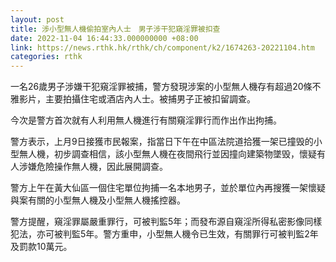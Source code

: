 ```yaml
---
layout: post
title: 涉小型無人機偷拍室內人士　男子涉干犯窺淫罪被扣查
date: 2022-11-04 16:44:33.000000000 +08:00
link: https://news.rthk.hk/rthk/ch/component/k2/1674263-20221104.htm
categories: rthk
---
```


一名26歲男子涉嫌干犯窺淫罪被捕，警方發現涉案的小型無人機存有超過20條不雅影片，主要拍攝住宅或酒店內人士。被捕男子正被扣留調查。

今次是警方首次就有人利用無人機進行有關窺淫罪行而作出作出拘捕。

警方表示，上月9日接獲市民報案，指當日下午在中區法院道拾獲一架已撞毁的小型無人機，初步調查相信，該小型無人機在夜間飛行並因撞向建築物墜毁，懷疑有人涉嫌危險操作無人機，因此展開調查。

警方上午在黃大仙區一個住宅單位拘捕一名本地男子，並於單位內再搜獲一架懷疑與案有關的小型無人機及小型無人機搖控器。

警方提醒，窺淫罪屬嚴重罪行，可被判監5年；而發布源自窺淫所得私密影像同樣犯法，亦可被判監5年。警方重申，小型無人機令已生效，有關罪行可被判監2年及罰款10萬元。
